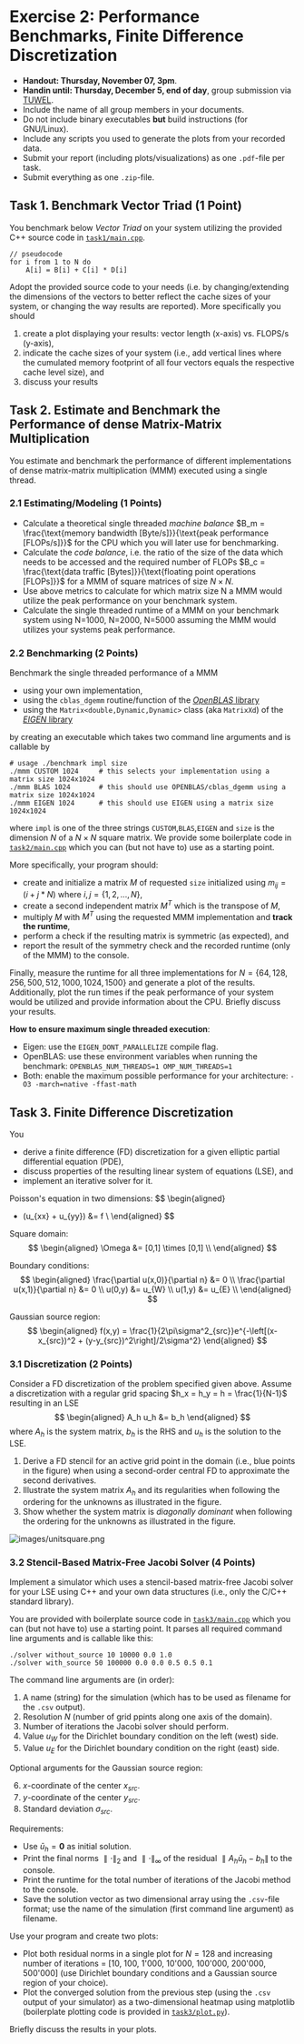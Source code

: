 # Exercise 2: Performance Benchmarks, Finite Difference Discretization

- **Handout: Thursday, November 07, 3pm**.
- **Handin until: Thursday, December 5, end of day**, group submission via [TUWEL](https://tuwel.tuwien.ac.at/course/section.php?id=783875).
- Include the name of all group members in your documents.
- Do not include binary executables **but** build instructions (for GNU/Linux).
- Include any scripts you used to generate the plots from your recorded data.
- Submit your report (including plots/visualizations) as one `.pdf`-file per task.
- Submit everything as one `.zip`-file.

## Task 1. Benchmark Vector Triad (1 Point)

You benchmark below *Vector Triad* on your system utilizing the provided C++ source code in [`task1/main.cpp`](task1/main.cpp).

```
// pseudocode
for i from 1 to N do
    A[i] = B[i] + C[i] * D[i]
```

Adopt the provided source code to your needs (i.e. by changing/extending the dimensions of the vectors to better reflect the cache sizes of your system, or changing the way results are reported).
More specifically you should

1. create a plot displaying your results: vector length (x-axis) vs. FLOPS/s (y-axis),
2. indicate the cache sizes of your system (i.e., add vertical lines where the cumulated memory footprint of all four vectors equals the respective cache level size), and
3. discuss your results

## Task 2. Estimate and Benchmark the Performance of dense Matrix-Matrix Multiplication

You estimate and benchmark the performance of different implementations of dense matrix-matrix multiplication (MMM) executed using a single thread.

### 2.1 Estimating/Modeling (1 Points)

- Calculate a theoretical single threaded *machine balance* $B_m = \frac{\text{memory bandwidth [Byte/s]}}{\text{peak performance [FLOPs/s]}}$ for the CPU which you will later use for benchmarking.
- Calculate the *code balance*, i.e. the ratio of the size of the data which needs to be accessed and the required number of FLOPs $B_c = \frac{\text{data traffic [Bytes]}}{\text{floating point operations [FLOPs]}}$ for a MMM of square matrices of size $N \times N$.  
- Use above metrics to calculate for which matrix size N a MMM would utilize the peak performance on your benchmark system.
- Calculate the single threaded runtime of a MMM on your benchmark system using N=1000, N=2000, N=5000 assuming the MMM would utilizes your systems peak performance.

### 2.2 Benchmarking (2 Points)

Benchmark the single threaded performance of a MMM

- using your own implementation, 
- using the `cblas_dgemm` routine/function of the [*OpenBLAS* library](https://github.com/xianyi/OpenBLAS)
- using the `Matrix<double,Dynamic,Dynamic>` class (aka `MatrixXd`) of the [*EIGEN* library](https://gitlab.com/libeigen/eigen)

by creating an executable which takes two command line arguments and is callable by

```shell
# usage ./benchmark impl size
./mmm CUSTOM 1024     # this selects your implementation using a matrix size 1024x1024
./mmm BLAS 1024       # this should use OPENBLAS/cblas_dgemm using a matrix size 1024x1024
./mmm EIGEN 1024      # this should use EIGEN using a matrix size 1024x1024
```

where `impl` is one of the three strings `CUSTOM`,`BLAS`,`EIGEN` and `size` is the dimension $N$ of a $N\times N$ square matrix. 
We provide some boilerplate code in [`task2/main.cpp`](task2/main.cpp) which you can (but not have to) use as a starting point.

More specifically, your program should:

- create and initialize a matrix $M$ of requested `size` initialized using $m_{ij}=(i+j*N) \ \text{where} \  i,j =\{1,2,...,N\}$,
- create a second independent matrix $M^T$ which is the transpose of $M$,
- multiply $M$ with $M^T$ using the requested MMM implementation and **track the runtime**,
- perform a check if the resulting matrix is symmetric (as expected), and
- report the result of the symmetry check and the recorded runtime (only of the MMM) to the console.

Finally, measure the runtime for all three implementations for $N=\{64,128,256,500,512,1000,1024,1500\}$ and generate a plot of the results.
Additionally, plot the run times if the peak performance of your system would be utilized and provide information about the CPU.
Briefly discuss your results.

**How to ensure maximum single threaded execution**: 

- Eigen: use the `EIGEN_DONT_PARALLELIZE` compile flag.
- OpenBLAS: use these environment variables when running the benchmark: `OPENBLAS_NUM_THREADS=1 OMP_NUM_THREADS=1`
- Both: enable the maximum possible performance for your architecture: `-O3 -march=native -ffast-math`

## Task 3. Finite Difference Discretization

You 
- derive a finite difference (FD) discretization for a given elliptic partial differential equation (PDE), 
- discuss properties of the resulting linear system of equations (LSE), and
- implement an iterative solver for it.

Poisson's equation in two dimensions:
$$
\begin{aligned}
- (u_{xx} + u_{yy}) &= f  \\
\end{aligned}
$$

Square domain:
$$
\begin{aligned}
\Omega &= [0,1] \times [0,1] \\
\end{aligned}
$$

Boundary conditions:
$$
\begin{aligned}
\frac{\partial u(x,0)}{\partial n} &= 0 \\
\frac{\partial u(x,1)}{\partial n} &= 0 \\
u(0,y) &= u_{W} \\
u(1,y) &= u_{E} \\
\end{aligned}
$$

Gaussian source region:
$$
\begin{aligned}
f(x,y) = \frac{1}{2\pi\sigma^2_{src}}e^{-\left[(x-x_{src})^2 + (y-y_{src})^2\right]/2\sigma^2}
\end{aligned}
$$

### 3.1 Discretization (2 Points)
Consider a FD discretization of the problem specified given above.
Assume a discretization with a regular grid spacing $h_x = h_y = h = \frac{1}{N-1}$ resulting in an LSE
$$
\begin{aligned} 
    A_h u_h &= b_h 
\end{aligned}
$$
where $A_h$ is the system matrix, $b_h$ is the RHS  and $u_h$ is the solution to the LSE.

1. Derive a FD stencil for an active grid point in the domain (i.e., blue points in the figure) when using a second-order central FD to approximate the second derivatives.
2. Illustrate the system matrix $A_h$ and its regularities when following the ordering for the unknowns as illustrated in the figure.
3. Show whether the system matrix is *diagonally dominant* when following the ordering for the unknowns as illustrated in the figure.


![images/unitsquare.png](images/unitsquare.png)

### 3.2 Stencil-Based Matrix-Free Jacobi Solver (4 Points)

Implement a simulator which uses a stencil-based matrix-free Jacobi solver for your LSE using C++ and your own data structures (i.e., only the C/C++ standard library). 

You are provided with boilerplate source code in [`task3/main.cpp`](task3/main.cpp) which you can (but not have to) use a starting point. 
It parses all required command line arguments and is callable like this:

```shell
./solver without_source 10 10000 0.0 1.0
./solver with_source 50 100000 0.0 0.0 0.5 0.5 0.1
```

The command line arguments are (in order):

1. A name (string) for the simulation (which has to be used as filename for the `.csv` output).
2. Resolution $N$ (number of grid ppints along one axis of the domain).
3. Number of iterations the Jacobi solver should perform.
4. Value $u_{W}$ for the Dirichlet boundary condition on the left (west) side.
5. Value $u_{E}$ for the Dirichlet boundary condition on the right (east) side.

Optional arguments for the Gaussian source region:

6. $x$-coordinate of the center $x_{src}$.
7. $y$-coordinate of the center $y_{src}$.
8. Standard deviation $\sigma_{src}$.

Requirements:

- Use $\bar{u}_h= \mathbf{0}$ as initial solution.
- Print the final norms $\parallel\cdot\parallel_2$ and $\parallel\cdot\parallel_{\infty}$ of the residual $\parallel A_h\bar{u}_h-b_h \parallel$ to the console.
- Print the runtime for the total number of iterations of the Jacobi method to the console.
- Save the solution vector as two dimensional array using the `.csv`-file format; use the name of the simulation (first command line argument) as filename.

Use your program and create two plots:

- Plot both residual norms in a single plot for $N=128$ and increasing number of iterations = [10, 100, 1'000, 10'000, 100'000, 200'000, 500'000] (use Dirichlet boundary conditions and a Gaussian source region of your choice).
- Plot the converged solution from the previous step (using the `.csv` output of your simulator) as a two-dimensional heatmap using matplotlib (boilerplate plotting code is provided in [`task3/plot.py`](task3/plot.py)).

Briefly discuss the results in your plots.
